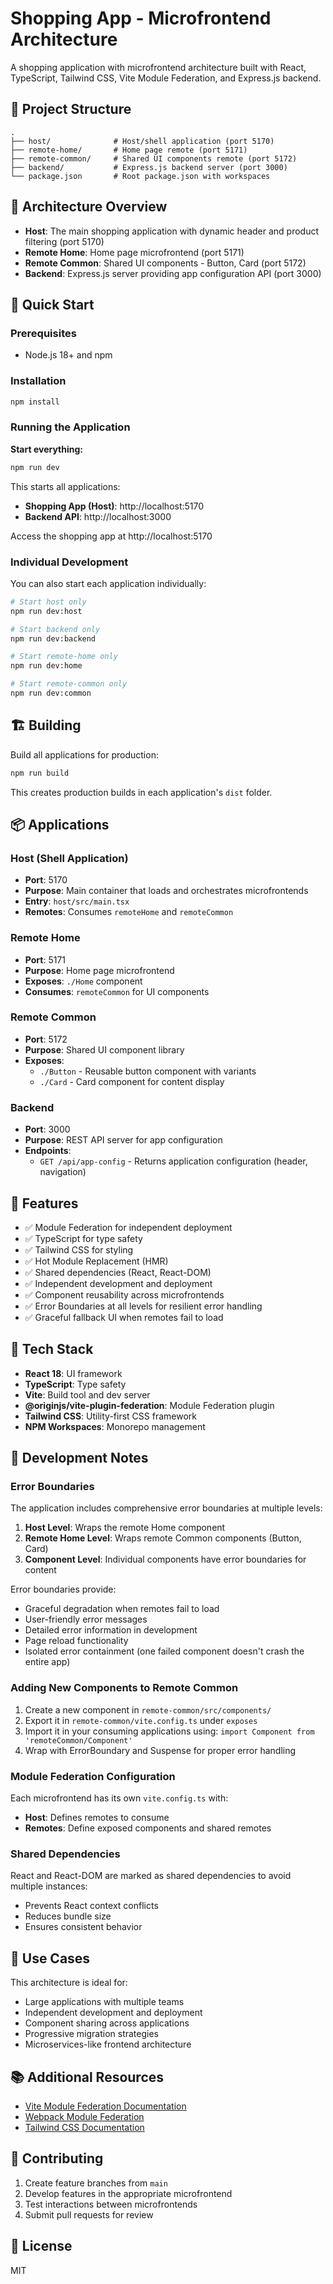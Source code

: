 # Shopping App - Microfrontend Architecture

A shopping application with microfrontend architecture built with React, TypeScript, Tailwind CSS, Vite Module Federation, and Express.js backend.

## 📁 Project Structure

```
.
├── host/              # Host/shell application (port 5170)
├── remote-home/       # Home page remote (port 5171)
├── remote-common/     # Shared UI components remote (port 5172)
├── backend/           # Express.js backend server (port 3000)
└── package.json       # Root package.json with workspaces
```

## 🎯 Architecture Overview

- **Host**: The main shopping application with dynamic header and product filtering (port 5170)
- **Remote Home**: Home page microfrontend (port 5171)
- **Remote Common**: Shared UI components - Button, Card (port 5172)
- **Backend**: Express.js server providing app configuration API (port 3000)

## 🚀 Quick Start

### Prerequisites
- Node.js 18+ and npm

### Installation
```bash
npm install
```

### Running the Application

**Start everything:**
```bash
npm run dev
```

This starts all applications:
- **Shopping App (Host)**: http://localhost:5170
- **Backend API**: http://localhost:3000

Access the shopping app at http://localhost:5170

### Individual Development

You can also start each application individually:

```bash
# Start host only
npm run dev:host

# Start backend only
npm run dev:backend

# Start remote-home only
npm run dev:home

# Start remote-common only
npm run dev:common
```

## 🏗️ Building

Build all applications for production:

```bash
npm run build
```

This creates production builds in each application's `dist` folder.

## 📦 Applications

### Host (Shell Application)
- **Port**: 5170
- **Purpose**: Main container that loads and orchestrates microfrontends
- **Entry**: `host/src/main.tsx`
- **Remotes**: Consumes `remoteHome` and `remoteCommon`

### Remote Home
- **Port**: 5171
- **Purpose**: Home page microfrontend
- **Exposes**: `./Home` component
- **Consumes**: `remoteCommon` for UI components

### Remote Common
- **Port**: 5172
- **Purpose**: Shared UI component library
- **Exposes**:
  - `./Button` - Reusable button component with variants
  - `./Card` - Card component for content display

### Backend
- **Port**: 3000
- **Purpose**: REST API server for app configuration
- **Endpoints**:
  - `GET /api/app-config` - Returns application configuration (header, navigation)

## 🎨 Features

- ✅ Module Federation for independent deployment
- ✅ TypeScript for type safety
- ✅ Tailwind CSS for styling
- ✅ Hot Module Replacement (HMR)
- ✅ Shared dependencies (React, React-DOM)
- ✅ Independent development and deployment
- ✅ Component reusability across microfrontends
- ✅ Error Boundaries at all levels for resilient error handling
- ✅ Graceful fallback UI when remotes fail to load

## 🔧 Tech Stack

- **React 18**: UI framework
- **TypeScript**: Type safety
- **Vite**: Build tool and dev server
- **@originjs/vite-plugin-federation**: Module Federation plugin
- **Tailwind CSS**: Utility-first CSS framework
- **NPM Workspaces**: Monorepo management

## 📝 Development Notes

### Error Boundaries

The application includes comprehensive error boundaries at multiple levels:

1. **Host Level**: Wraps the remote Home component
2. **Remote Home Level**: Wraps remote Common components (Button, Card)
3. **Component Level**: Individual components have error boundaries for content

Error boundaries provide:
- Graceful degradation when remotes fail to load
- User-friendly error messages
- Detailed error information in development
- Page reload functionality
- Isolated error containment (one failed component doesn't crash the entire app)

### Adding New Components to Remote Common

1. Create a new component in `remote-common/src/components/`
2. Export it in `remote-common/vite.config.ts` under `exposes`
3. Import it in your consuming applications using: `import Component from 'remoteCommon/Component'`
4. Wrap with ErrorBoundary and Suspense for proper error handling

### Module Federation Configuration

Each microfrontend has its own `vite.config.ts` with:
- **Host**: Defines remotes to consume
- **Remotes**: Define exposed components and shared remotes

### Shared Dependencies

React and React-DOM are marked as shared dependencies to avoid multiple instances:
- Prevents React context conflicts
- Reduces bundle size
- Ensures consistent behavior

## 🎯 Use Cases

This architecture is ideal for:
- Large applications with multiple teams
- Independent development and deployment
- Component sharing across applications
- Progressive migration strategies
- Microservices-like frontend architecture

## 📚 Additional Resources

- [Vite Module Federation Documentation](https://github.com/originjs/vite-plugin-federation)
- [Webpack Module Federation](https://webpack.js.org/concepts/module-federation/)
- [Tailwind CSS Documentation](https://tailwindcss.com/docs)

## 🤝 Contributing

1. Create feature branches from `main`
2. Develop features in the appropriate microfrontend
3. Test interactions between microfrontends
4. Submit pull requests for review

## 📄 License

MIT

